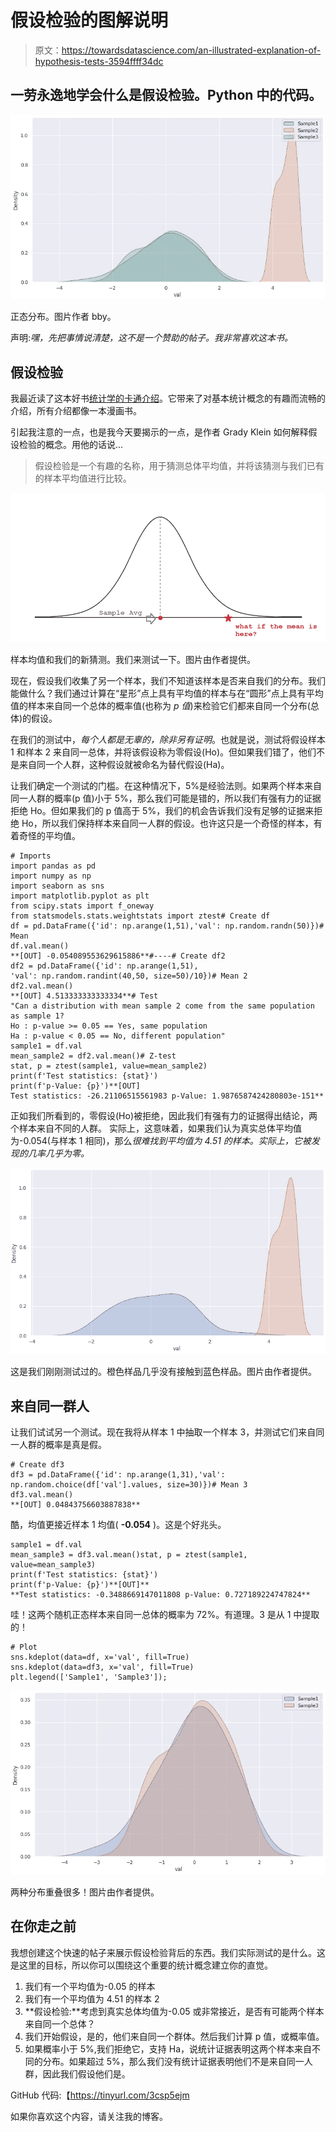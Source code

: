 # 假设检验的图解说明

> 原文：<https://towardsdatascience.com/an-illustrated-explanation-of-hypothesis-tests-3594ffff34dc>

## 一劳永逸地学会什么是假设检验。Python 中的代码。

![](img/23404ce801a13fa2a35b76a978866bfa.png)

正态分布。图片作者 bby。

声明:*嘿，先把事情说清楚，这不是一个赞助的帖子。我非常喜欢这本书。*

## 假设检验

我最近读了这本好书[统计学的卡通介绍](https://www.amazon.com/Cartoon-Introduction-Statistics-Grady-Klein/dp/0809033593/ref=sr_1_1?keywords=cartoon+introduction+to+statistics&qid=1654655051&sprefix=cartoon+introdu%2Caps%2C116&sr=8-1)。它带来了对基本统计概念的有趣而流畅的介绍，所有介绍都像一本漫画书。

引起我注意的一点，也是我今天要揭示的一点，是作者 Grady Klein 如何解释假设检验的概念。用他的话说…

> 假设检验是一个有趣的名称，用于猜测总体平均值，并将该猜测与我们已有的样本平均值进行比较。

![](img/f7b94556a2b6019e4ad38a79e6a92ba9.png)

样本均值和我们的新猜测。我们来测试一下。图片由作者提供。

现在，假设我们收集了另一个样本，我们不知道该样本是否来自我们的分布。我们能做什么？我们通过计算在“星形”点上具有平均值的样本与在“圆形”点上具有平均值的样本来自同一个总体的概率值(也称为 *p 值*)来检验它们都来自同一个分布(总体)的假设。

在我们的测试中，*每个人都是无辜的，除非另有证明*。也就是说，测试将假设样本 1 和样本 2 来自同一总体，并将该假设称为零假设(Ho)。但如果我们错了，他们不是来自同一个人群，这种假设就被命名为替代假设(Ha)。

让我们确定一个测试的门槛。在这种情况下，5%是经验法则。如果两个样本来自同一人群的概率(p 值)小于 5%，那么我们可能是错的，所以我们有强有力的证据拒绝 Ho。但如果我们的 p 值高于 5%，我们的机会告诉我们没有足够的证据来拒绝 Ho，所以我们保持样本来自同一人群的假设。也许这只是一个奇怪的样本，有着奇怪的平均值。

```
# Imports
import pandas as pd
import numpy as np
import seaborn as sns
import matplotlib.pyplot as plt
from scipy.stats import f_oneway
from statsmodels.stats.weightstats import ztest# Create df
df = pd.DataFrame({'id': np.arange(1,51),'val': np.random.randn(50)})# Mean
df.val.mean()
**[OUT] -0.054089553629615886**#----# Create df2
df2 = pd.DataFrame({'id': np.arange(1,51),
'val': np.random.randint(40,50, size=50)/10})# Mean 2
df2.val.mean()
**[OUT] 4.513333333333334**# Test
"Can a distribution with mean sample 2 come from the same population as sample 1?
Ho : p-value >= 0.05 == Yes, same population
Ha : p-value < 0.05 == No, different population"
sample1 = df.val
mean_sample2 = df2.val.mean()# Z-test
stat, p = ztest(sample1, value=mean_sample2)
print(f'Test statistics: {stat}')
print(f'p-Value: {p}')**[OUT]
Test statistics: -26.21106515561983 p-Value: 1.9876587424280803e-151**
```

正如我们所看到的，零假设(Ho)被拒绝，因此我们有强有力的证据得出结论，两个样本来自不同的人群。
实际上，这意味着，如果我们认为真实总体平均值为-0.054(与样本 1 相同)，那么*很难找到平均值为 4.51 的样本。实际上，它被发现的几率几乎为零。*

![](img/5f8f3e2d0067abfe63c28f16844acdb9.png)

这是我们刚刚测试过的。橙色样品几乎没有接触到蓝色样品。图片由作者提供。

## 来自同一群人

让我们试试另一个测试。现在我将从样本 1 中抽取一个样本 3，并测试它们来自同一人群的概率是真是假。

```
# Create df3
df3 = pd.DataFrame({'id': np.arange(1,31),'val': np.random.choice(df['val'].values, size=30)})# Mean 3
df3.val.mean()
**[OUT] 0.04843756603887838**
```

酷，均值更接近样本 1 均值( **-0.054** )。这是个好兆头。

```
sample1 = df.val
mean_sample3 = df3.val.mean()stat, p = ztest(sample1, value=mean_sample3)
print(f'Test statistics: {stat}')
print(f'p-Value: {p}')**[OUT]** 
**Test statistics: -0.3488669147011808 p-Value: 0.727189224747824**
```

哇！这两个随机正态样本来自同一总体的概率为 72%。有道理。3 是从 1 中提取的！

```
# Plot
sns.kdeplot(data=df, x='val', fill=True)
sns.kdeplot(data=df3, x='val', fill=True)
plt.legend(['Sample1', 'Sample3']);
```

![](img/0cb061d6c8046f5983bf710540863329.png)

两种分布重叠很多！图片由作者提供。

## 在你走之前

我想创建这个快速的帖子来展示假设检验背后的东西。我们实际测试的是什么。这是这里的目标，所以你可以围绕这个重要的统计概念建立你的直觉。

1.  我们有一个平均值为-0.05 的样本
2.  我们有一个平均值为 4.51 的样本 2
3.  **假设检验:**考虑到真实总体均值为-0.05 或非常接近，是否有可能两个样本来自同一个总体？
4.  我们开始假设，是的，他们来自同一个群体。然后我们计算 p 值，或概率值。
5.  如果概率小于 5%,我们拒绝它，支持 Ha，说统计证据表明这两个样本来自不同的分布。如果超过 5%，那么我们没有统计证据表明他们不是来自同一人群，因此我们假设他们是。

GitHub 代码:【https://tinyurl.com/3csp5ejm 

如果你喜欢这个内容，请关注我的博客。

[](https://gustavorsantos.medium.com/)  [](https://en.wikipedia.org/wiki/Statistical_hypothesis_testing) 